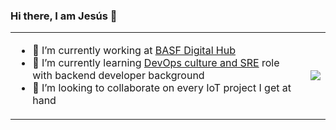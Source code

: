 ### Hi there, I am Jesús 👋


  

<table>
<tr>
<td>

- 🔭 I’m currently working at <a href="https://basfdigitalhub.com/">BASF Digital Hub</a>
- 🌱 I’m currently learning <a href="https://txitxo0.github.io/proffesional-web/">DevOps culture and SRE</a> role with backend developer background
- 👯 I’m looking to collaborate on every IoT project I get at hand

</td>
<td>

<a href="https://txitxo0.github.io/proffesional-web/">
  <img align="center" src="https://github-readme-stats.vercel.app/api?username=txitxo0&show_icons=true%22%20media=%22(prefers-color-scheme:%20light),%20(prefers-color-scheme:%20no-preference)border_radius=6&bg_color=DEG,fdcb87,ad5aae&ring_color=5b5b5b&title_color=555" />

</td>
</tr>
</table>
